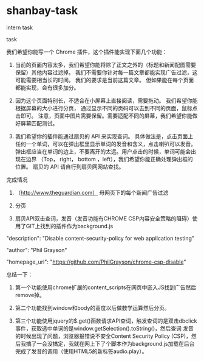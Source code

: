 # shanbay-task
intern task

task 

我们希望你能写一个 Chrome 插件，这个插件能实现下面几个功能：

1. 当前的页面内容太多，我们希望你能将除了正文之外的（标题和新闻配图需要保留）其他内容过滤掉。 我们不需要你针对每一篇文章都能实现广告过滤，这可能需要相当长的时间。 我们的要求是当前这篇文章。 但如果能在每个页面都能实现，会有很多加分。

2. 因为这个页面特别长，不适合在小屏幕上直接阅读，需要拖动。 我们希望你能根据屏幕的大小进行分页， 通过显示不同的页码可以去到不同的页面，鼠标点击即可。 注意，页面中图片需要保留。需要适配不同的屏幕，我们希望你能做好屏幕匹配测试。

3. 我们希望你的插件能通过扇贝的 API 来实现查词。 具体做法是，点击页面上任何一个单词，可以在弹出框里显示单词的发音和含义，点击喇叭可以发音。 弹出框应当在单词的边上，不要离开的太远。用户点击的时候，单词可能会出现在边界 （Top， right， bottom ，left），我们希望你能正确处理弹出框的位置。 扇贝的 API 请自行到扇贝网网站查找。 

完成情况

1. （http://www.theguardian.com） 母网页下的每个新闻广告过滤

2. 分页

3. 扇贝API双击查词，发音（发音功能有CHROME CSP内容安全策略的阻碍）使用了GIT上找到的插件作为background.js

  "description": "Disable content-security-policy for web application testing"
  
  "author": "Phil Grayson"
  
  "homepage_url": "https://github.com/PhilGrayson/chrome-csp-disable"

总结一下：

1. 第一个功能使用chrome扩展的content_scripts在网页中嵌入JS找到广告然后remove掉。

2. 第二个功能找到window和body的高度以后做数学运算然后分页。

3. 第三个功能使用jquery的$.get()函数请求API查词，触发查词的是双击dbclick事件，获取选中单词的是window.getSelection().toString()，然后查词
 发音的时候出现了问题，浏览器报错说不安全Content Security Policy (CSP)，然后我搞了一会没搞定，我就在网上下了个脚本作为background.js加载在后台 
 完成了发音的调用（使用HTML5的新标签audio.play）。
